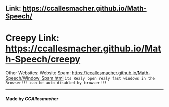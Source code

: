 ## Link: https://ccallesmacher.github.io/Math-Speech/
# Creepy Link: https://ccallesmacher.github.io/Math-Speech/creepy

Other Websites:
Website Spam: https://ccallesmacher.github.io/Math-Speech/Window_Spam.html `its Realy open realy fast windows in the Browser!!! can be auto disabled by browser!!!`

-----------

#### Made by _CCAllesmacher_
